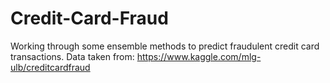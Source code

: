 # Credit-Card-Fraud
Working through some ensemble methods to predict fraudulent credit card transactions. Data taken from:
https://www.kaggle.com/mlg-ulb/creditcardfraud
